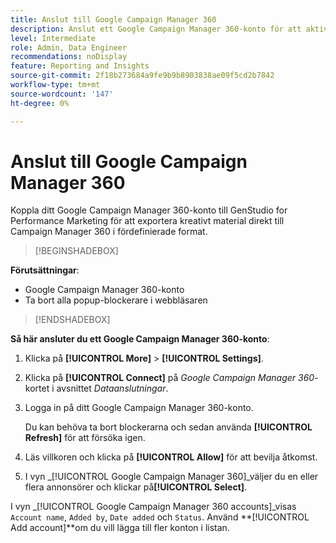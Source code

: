 ```yaml
---
title: Anslut till Google Campaign Manager 360
description: Anslut ett Google Campaign Manager 360-konto för att aktivera och övervaka annonser och media med Adobe GenStudio for Performance Marketing.
level: Intermediate
role: Admin, Data Engineer
recommendations: noDisplay
feature: Reporting and Insights
source-git-commit: 2f18b273684a9fe9b9b8903838ae09f5cd2b7842
workflow-type: tm+mt
source-wordcount: '147'
ht-degree: 0%

---
```


# Anslut till Google Campaign Manager 360

Koppla ditt Google Campaign Manager 360-konto till GenStudio for Performance Marketing för att exportera kreativt material direkt till Campaign Manager 360 i fördefinierade format.

>[!BEGINSHADEBOX]

**Förutsättningar**:

- Google Campaign Manager 360-konto
- Ta bort alla popup-blockerare i webbläsaren

>[!ENDSHADEBOX]

**Så här ansluter du ett Google Campaign Manager 360-konto**:

1. Klicka på **[!UICONTROL More]** > **[!UICONTROL Settings]**.

1. Klicka på **[!UICONTROL Connect]** på _Google Campaign Manager 360_-kortet i avsnittet _Dataanslutningar_.

1. Logga in på ditt Google Campaign Manager 360-konto.

   Du kan behöva ta bort blockerarna och sedan använda **[!UICONTROL Refresh]** för att försöka igen.

1. Läs villkoren och klicka på **[!UICONTROL Allow]** för att bevilja åtkomst.

1. I vyn _[!UICONTROL Google Campaign Manager 360]_väljer du en eller flera annonsörer och klickar på&#x200B;**[!UICONTROL Select]**.

I vyn _[!UICONTROL Google Campaign Manager 360 accounts]_visas `Account name`, `Added by`, `Date added` och `Status`. Använd **[!UICONTROL Add account]**om du vill lägga till fler konton i listan.
